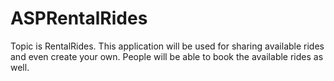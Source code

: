 # ASPRentalRides

Topic is RentalRides. This application will be used for sharing available rides and even create your own. People will be able to book the available rides as well.


